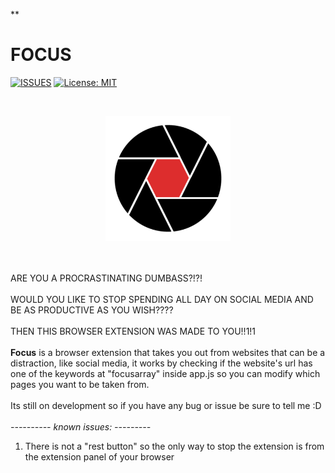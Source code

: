﻿**

# FOCUS

[![ISSUES](https://img.shields.io/github/issues/PandaDiestro/Focus?color=red&style=flat-square)](https://github.com/PandaDiestro/Focus/issues) [![License: MIT](https://img.shields.io/github/license/PandaDiestro/Focus?color=red&style=flat-square)](https://opensource.org/licenses/MIT)

![]()

<p align="center"><img src = "https://raw.githubusercontent.com/PandaDiestro/Focus/main/icons/focus%20%282%29.png" width = "200"></p>

\
\
ARE YOU A PROCRASTINATING DUMBASS?!?!
\
\
WOULD YOU LIKE TO STOP SPENDING ALL DAY ON SOCIAL MEDIA AND BE AS PRODUCTIVE AS YOU WISH????
\
\
THEN THIS BROWSER EXTENSION WAS MADE TO YOU!!1!1 
\
\
**Focus** is a browser extension that takes you out from websites that can be a distraction, like social media, it works by checking if the website's url has one of the keywords at "focusarray" inside app.js so you can modify which pages you want to be taken from.
\
\
Its still on development so if you have any bug or issue be sure to tell me :D
\
\
_---------- known issues: ---------_
<ol>
  <li>There is not a "rest button" so the only way to stop the extension is from the extension panel of your browser</li>
</ol>

